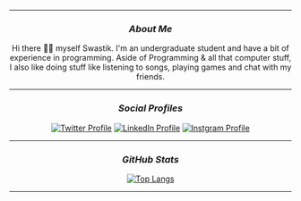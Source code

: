 <!--Copyright 2023 Swastik2442 <https://swastik2442.github.io/>-->

<hr>
<div align = "center">
    
<!--Current Status-->
    
### <i> About Me</i>
    
Hi there 👋🏻 myself Swastik. I'm an undergraduate student and have a bit of experience in programming. Aside of Programming & all that computer stuff, I also like doing stuff like listening to songs, playing games and chat with my friends.
</div>
<div align = "center">
<hr>

<!--Personal Profiles-->
    
### <i> Social Profiles </i>

[![Twitter Profile](https://img.icons8.com/fluency/48/twitter.png)](https://twitter.com/swastik2442)
[![LinkedIn Profile](https://img.icons8.com/fluency/48/linkedin.png)](https://www.linkedin.com/in/Swastik2442)
[![Instgram Profile](https://img.icons8.com/fluency/48/instagram-new.png)](https://instagram.com/k.wastik) 
    
<hr>

<!--Statistical Information-->

### <i> GitHub Stats </i>

[![Top Langs](https://github-readme-stats-lime-xi.vercel.app/api?username=Swastik2442&theme=vision-friendly-dark&hide_title=true&show_icons=true)](https://github.com/Swastik2442)

<hr>
</div>
